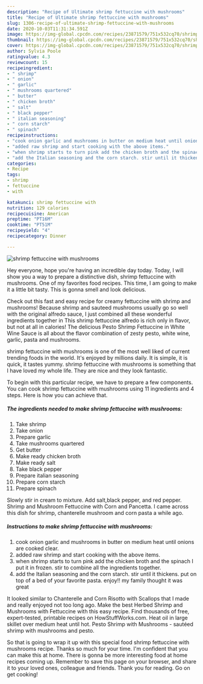 ```yaml
---
description: "Recipe of Ultimate shrimp fettuccine with mushrooms"
title: "Recipe of Ultimate shrimp fettuccine with mushrooms"
slug: 1306-recipe-of-ultimate-shrimp-fettuccine-with-mushrooms
date: 2020-10-03T11:31:34.591Z
image: https://img-global.cpcdn.com/recipes/23871579/751x532cq70/shrimp-fettuccine-with-mushrooms-recipe-main-photo.jpg
thumbnail: https://img-global.cpcdn.com/recipes/23871579/751x532cq70/shrimp-fettuccine-with-mushrooms-recipe-main-photo.jpg
cover: https://img-global.cpcdn.com/recipes/23871579/751x532cq70/shrimp-fettuccine-with-mushrooms-recipe-main-photo.jpg
author: Sylvia Poole
ratingvalue: 4.3
reviewcount: 15
recipeingredient:
- " shrimp"
- " onion"
- " garlic"
- " mushrooms quartered"
- " butter"
- " chicken broth"
- " salt"
- " black pepper"
- " italian seasoning"
- " corn starch"
- " spinach"
recipeinstructions:
- "cook onion garlic and mushrooms in butter on medium heat until onions are cooked clear."
- "added raw shrimp and start cooking with the above items."
- "when shrimp starts to turn pink add the chicken broth and the spinach I put it in frozen. stir to combine all the ingredients together."
- "add the Italian seasoning and the corn starch. stir until it thickens. put on top of a bed of your favorite pasta. enjoy!! my family thought it was great"
categories:
- Recipe
tags:
- shrimp
- fettuccine
- with

katakunci: shrimp fettuccine with 
nutrition: 129 calories
recipecuisine: American
preptime: "PT16M"
cooktime: "PT51M"
recipeyield: "4"
recipecategory: Dinner

---
```



![shrimp fettuccine with mushrooms](https://img-global.cpcdn.com/recipes/23871579/751x532cq70/shrimp-fettuccine-with-mushrooms-recipe-main-photo.jpg)

Hey everyone, hope you're having an incredible day today. Today, I will show you a way to prepare a distinctive dish, shrimp fettuccine with mushrooms. One of my favorites food recipes. This time, I am going to make it a little bit tasty. This is gonna smell and look delicious.

Check out this fast and easy recipe for creamy fettuccine with shrimp and mushrooms! Because shrimp and sauteed mushrooms usually go so well with the original alfredo sauce, I just combined all these wonderful ingredients together in This shrimp fettuccine alfredo is rich only in flavor, but not at all in calories! The delicious Pesto Shrimp Fettuccine in White Wine Sauce is all about the flavor combination of zesty pesto, white wine, garlic, pasta and mushrooms.

shrimp fettuccine with mushrooms is one of the most well liked of current trending foods in the world. It's enjoyed by millions daily. It is simple, it is quick, it tastes yummy. shrimp fettuccine with mushrooms is something that I have loved my whole life. They are nice and they look fantastic.


To begin with this particular recipe, we have to prepare a few components. You can cook shrimp fettuccine with mushrooms using 11 ingredients and 4 steps. Here is how you can achieve that.

<!--inarticleads1-->

##### The ingredients needed to make shrimp fettuccine with mushrooms:

1. Take  shrimp
1. Take  onion
1. Prepare  garlic
1. Take  mushrooms quartered
1. Get  butter
1. Make ready  chicken broth
1. Make ready  salt
1. Take  black pepper
1. Prepare  italian seasoning
1. Prepare  corn starch
1. Prepare  spinach


Slowly stir in cream to mixture. Add salt,black pepper, and red pepper. Shrimp and Mushroom Fettuccine with Corn and Pancetta. I came across this dish for shrimp, chanterelle mushroom and corn pasta a while ago. 

<!--inarticleads2-->

##### Instructions to make shrimp fettuccine with mushrooms:

1. cook onion garlic and mushrooms in butter on medium heat until onions are cooked clear.
1. added raw shrimp and start cooking with the above items.
1. when shrimp starts to turn pink add the chicken broth and the spinach I put it in frozen. stir to combine all the ingredients together.
1. add the Italian seasoning and the corn starch. stir until it thickens. put on top of a bed of your favorite pasta. enjoy!! my family thought it was great


It looked similar to Chanterelle and Corn Risotto with Scallops that I made and really enjoyed not too long ago. Make the best Herbed Shrimp and Mushrooms with Fettuccine with this easy recipe. Find thousands of free, expert-tested, printable recipes on HowStuffWorks.com. Heat oil in large skillet over medium heat until hot. Pesto Shrimp with Mushrooms - sautéed shrimp with mushrooms and pesto. 

So that is going to wrap it up with this special food shrimp fettuccine with mushrooms recipe. Thanks so much for your time. I'm confident that you can make this at home. There is gonna be more interesting food at home recipes coming up. Remember to save this page on your browser, and share it to your loved ones, colleague and friends. Thank you for reading. Go on get cooking!
